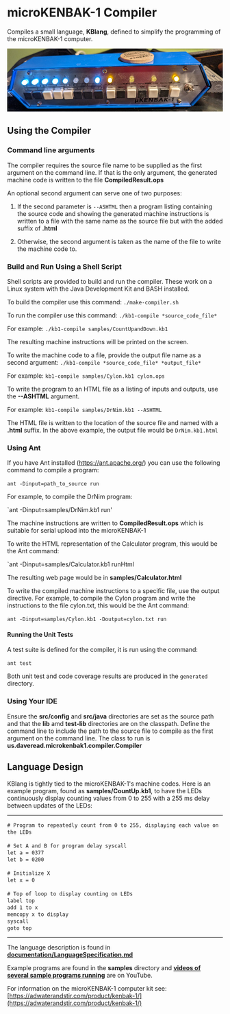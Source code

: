 # microKENBAK-1 Compiler
Compiles a small language, **KBlang**, defined to simplify the programming of the microKENBAK-1 computer.

![Front of microKENBAK-1 with several LEDs lit](microKENBAK-1.dsr.crop.small.jpg "Front of microKENBAK-1")

## Using the Compiler
### Command line arguments
The compiler requires the source file name to be supplied as the first argument on the command line. If that is the only argument, the generated machine code is written to the file **CompiledResult.ops**

An optional second argument can serve one of two purposes:

1. If the second parameter is `--ASHTML` then a program listing containing the source code and showing the generated machine instructions is written to a file with the same name as the source file but with the added suffix of **.html**

2. Otherwise, the second argument is taken as the name of the file to write the machine code to.

### Build and Run Using a Shell Script
Shell scripts are provided to build and run the compiler. These work on a Linux system with the Java Development Kit and BASH installed.

To build the compiler use this command: `./make-compiler.sh`

To run the compiler use this command: `./kb1-compile *source_code_file*`

For example: `./kb1-compile samples/CountUpandDown.kb1`

The resulting machine instructions will be printed on the screen. 

To write the machine code to a file, provide the output file name as a second argument: `./kb1-compile *source_code_file* *output_file*`

For example: `kb1-compile samples/Cylon.kb1 cylon.ops`

To write the program to an HTML file as a listing of inputs and outputs, use the **--ASHTML** argument.

For example: `kb1-compile samples/DrNim.kb1 --ASHTML`

The HTML file is written to the location of the source file and named with a **.html** suffix. In the above example, the output file would be `DrNim.kb1.html`

### Using Ant
If you have Ant installed (https://ant.apache.org/) you can use the following command to compile a program:

`ant -Dinput=path_to_source run`

For example, to compile the DrNim program:

`ant -Dinput=samples/DrNim.kb1 run'

The machine instructions are written to **CompiledResult.ops** which is suitable for serial upload into the microKENBAK-1

To write the HTML representation of the Calculator program, this would be the Ant command:

`ant -Dinput=samples/Calculator.kb1 runHtml

The resulting web page would be in **samples/Calculator.html**

To write the compiled machine instructions to a specific file, use the output directive. For example, to compile the Cylon program and write the instructions to the file cylon.txt, this would be the Ant command:

`ant -Dinput=samples/Cylon.kb1 -Doutput=cylon.txt run` 

#### Running the Unit Tests
A test suite is defined for the compiler, it is run using the command:

`ant test`

Both unit test and code coverage results are produced in the `generated` directory.

### Using Your IDE
Ensure the **src/config** and **src/java** directories are set as the source path and that the **lib** amd **test-lib** directories are on the classpath. Define the command line to include the path to the source file to compile as the first argument on the command line. The class to run is **us.daveread.microkenbak1.compiler.Compiler** 

## Language Design
KBlang is tightly tied to the microKENBAK-1's machine codes. Here is an example program, found as **samples/CountUp.kb1**,  to have the LEDs continuously display counting values from 0 to 255 with a 255 ms delay between updates of the LEDs:

---
	# Program to repeatedly count from 0 to 255, displaying each value on the LEDs

	# Set A and B for program delay syscall
	let a = 0377
	let b = 0200

	# Initialize X
	let x = 0

	# Top of loop to display counting on LEDs 
	label top
	add 1 to x
	memcopy x to display
	syscall
	goto top
---

The language description is found in **[documentation/LanguageSpecification.md](documentation/LanguageSpecification.md)** 

Example programs are found in the **samples** directory and **[videos of several sample programs running](https://www.youtube.com/playlist?list=PL6TXVZYCjsKYymB6kaxiJsRQTL8TwtUdY)** are on YouTube.

For information on the microKENBAK-1 computer kit see: [https://adwaterandstir.com/product/kenbak-1/](https://adwaterandstir.com/product/kenbak-1/)
